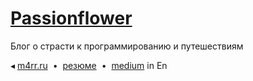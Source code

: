 # [Passionflower](https://blog.m4rr.ru)

Блог о страсти к программированию
и путешествиям

◂ [m4rr.ru](https://m4rr.ru)  •  [резюме](https://m4rr.ru/cv)  •  [medium](https://medium.com/@m4rr) in En

